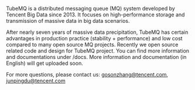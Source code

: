 TubeMQ is a distributed messaging queue (MQ) system developed by Tencent Big Data since 2013. It focuses on high-performance storage and transmission of massive data in big data scenarios.

After nearly seven years of massive data precipitation, TubeMQ has certain advantages in production practice (stability + performance) and low cost compared to many open source MQ projects. Recently we open source related code and design for TubeMQ project. You can find more information and documentations under /docs. More information and documentation (in English) will get uploaded soon.


For more questions, please contact us: gosonzhang@tencent.com, junpingdu@tencent.com
